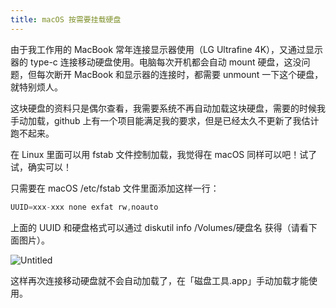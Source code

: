 ```yaml
---
title: macOS 按需要挂载硬盘
---
```

由于我工作用的 MacBook 常年连接显示器使用（LG Ultrafine 4K），又通过显示器的 type-c 连接移动硬盘使用。电脑每次开机都会自动 mount 硬盘，这没问题，但每次断开 MacBook 和显示器的连接时，都需要 unmount 一下这个硬盘，就特别烦人。

这块硬盘的资料只是偶尔查看，我需要系统不再自动加载这块硬盘，需要的时候我手动加载，github 上有一个项目能满足我的要求，但是已经太久不更新了我估计跑不起来。

在 Linux 里面可以用 fstab 文件控制加载，我觉得在 macOS 同样可以吧！试了试，确实可以！

只需要在 macOS /etc/fstab 文件里面添加这样一行：

```jsx
UUID=xxx-xxx none exfat rw,noauto
```

上面的 UUID 和硬盘格式可以通过 diskutil info /Volumes/硬盘名 获得（请看下面图片）。

![Untitled](https://qiniuimages.baidiudiu.com/uPic/P8RyWN.png)

这样再次连接移动硬盘就不会自动加载了，在「磁盘工具.app」手动加载才能使用。